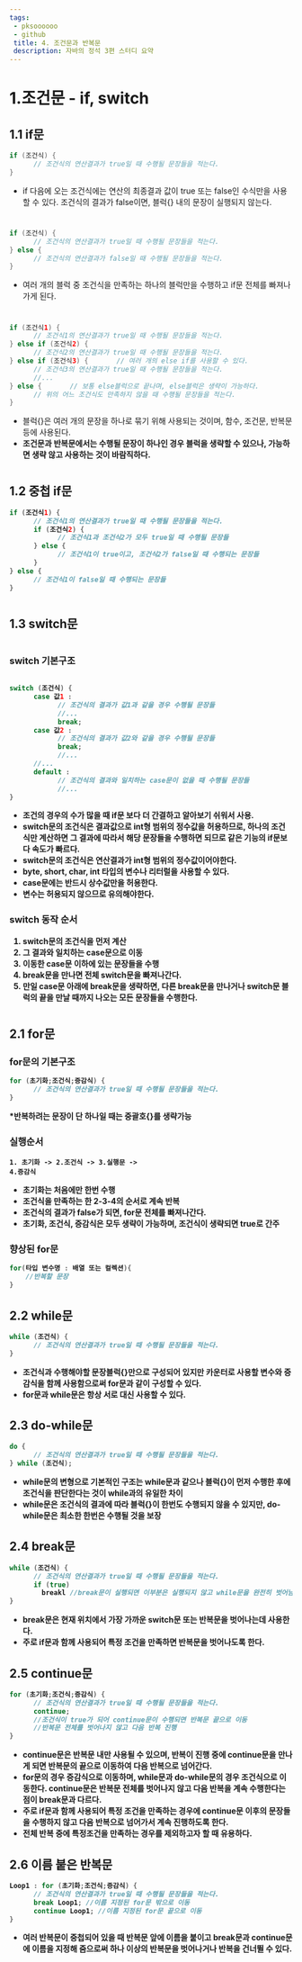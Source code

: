 ```yaml
---
tags: 
 - pksoooooo
 - github
 title: 4. 조건문과 반복문
 description: 자바의 정석 3편 스터디 요약
---
```


# 1.조건문 - if, switch

## 1.1 if문
```java
if (조건식) {
      // 조건식의 연산결과가 true일 때 수행될 문장들을 적는다.
}
```
- if 다음에 오는 조건식에는 연산의 최종결과 값이 true 또는 false인 수식만을 사용할 수 있다. 조건식의 결과가 false이면, 블럭{} 내의 문장이 실행되지 않는다.
#
```java
if (조건식) {
      // 조건식의 연산결과가 true일 때 수행될 문장들을 적는다.
} else {
      // 조건식의 연산결과가 false일 때 수행될 문장들을 적는다.
}
```

- 여러 개의 블럭 중 조건식을 만족하는 하나의 블럭만을 수행하고 if문 전체를 빠져나가게 된다.
#
```java
if (조건식1) {
      // 조건식1의 연산결과가 true일 때 수행될 문장들을 적는다.
} else if (조건식2) {
      // 조건식2의 연산결과가 true일 때 수행될 문장들을 적는다.
} else if (조건식3) {       // 여러 개의 else if를 사용할 수 있다.
      // 조건식3의 연산결과가 true일 때 수행될 문장들을 적는다.
      //...
} else {       // 보통 else블럭으로 끝나며, else블럭은 생략이 가능하다.
      // 위의 어느 조건식도 만족하지 않을 때 수행될 문장들을 적는다.
}
```
- 블럭{}은 여러 개의 문장을 하나로 묶기 위해 사용되는 것이며, 함수, 조건문, 반복문 등에 사용된다.
- <b>조건문과 반복문에서는 수행될 문장이 하나인 경우 블럭을 생략할 수 있으나, 가능하면 생략 않고 사용하는 것이 바람직하다.<B>
#
## 1.2 중첩 if문
```java
if (조건식1) {
      // 조건식1의 연산결과가 true일 때 수행될 문장들을 적는다.
      if (조건식2) {
            // 조건식1과 조건식2가 모두 true일 때 수행될 문장들
      } else {
            // 조건식1이 true이고, 조건식2가 false일 때 수행되는 문장들
      }
} else {
      // 조건식1이 false일 때 수행되는 문장들
}
```
#
## 1.3 switch문
#
### switch 기본구조
```java
	
switch (조건식) {
      case 값1 :
            // 조건식의 결과가 값1과 같을 경우 수행될 문장들
            //...
            break;
      case 값2 :
            // 조건식의 결과가 값2와 같을 경우 수행될 문장들
            break;
            //...
      //...
      default :
            // 조건식의 결과와 일치하는 case문이 없을 때 수행될 문장들
            //...
}
```
- 조건의 경우의 수가 많을 때 if문 보다 더 간결하고 알아보기 쉬워서 사용.
- switch문의 조건식은 결과값으로 int형 범위의 정수값을 허용하므로, 하나의 조건식만 계산하면 그 결과에 따라서 해당 문장들을 수행하면 되므로 같은 기능의 if문보다 속도가 빠르다.
- switch문의 조건식은 연산결과가 int형 범위의 정수값이어야한다.
- byte, short, char, int 타입의 변수나 리터럴을 사용할 수 있다.
- case문에는 반드시 상수값만을 허용한다.
- 변수는 허용되지 않으므로 유의해야한다.
### switch 동작 순서
1. switch문의 조건식을 먼저 계산
2. 그 결과와 일치하는 case문으로 이동
3. 이동한 case문 이하에 있는 문장들을 수행
4. break문을 만나면 전체 switch문을 빠져나간다.
5. 만일 case문 아래에 break문을 생략하면, 다른 break문을 만나거나 switch문 블럭의 끝을 만날 때까지 나오는 모든 문장들을 수행한다.
#

## 2.1 for문
### for문의 기본구조
```java
for (초기화;조건식;증감식) {
      // 조건식의 연산결과가 true일 때 수행될 문장들을 적는다.
}

```
*반복하려는 문장이 단 하나일 때는 중괄호{}를 생략가능

### 실행순서

<code>1. 초기화 -> 2.조건식 -> 3.실행문 -> 4.증감식</code>
- 초기화는 처음에만 한번 수행
- 조건식을 만족하는 한 2-3-4의 순서로 계속 반복
- 조건식의 결과가 false가 되면, for문 전체를 빠져나간다.
- 초기화, 조건식, 증감식은 모두 생략이 가능하며, 조건식이 생략되면 true로 간주

### 향상된 for문
```java
for(타입 변수명 : 배열 또는 컬렉션){
    //반복할 문장
}
```

## 2.2 while문
```java
while (조건식) {
      // 조건식의 연산결과가 true일 때 수행될 문장들을 적는다.
}
```
- 조건식과 수행해야할 문장블럭{}만으로 구성되어 있지만 카운터로 사용할 변수와 증감식을 함께 사용함으로써 for문과 같이 구성할 수 있다.
- for문과 while문은 항상 서로 대신 사용할 수 있다.

## 2.3 do-while문
```java
do {
      // 조건식의 연산결과가 true일 때 수행될 문장들을 적는다.
} while (조건식);
```
- while문의 변형으로 기본적인 구조는 while문과 같으나 블럭{}이 먼저 수행한 후에 조건식을 판단한다는 것이 while과의 유일한 차이
- while문은 조건식의 결과에 따라 블럭{}이 한번도 수행되지 않을 수 있지만, do-while문은 최소한 한번은 수행될 것을 보장

## 2.4 break문
```java
while (조건식) {
      // 조건식의 연산결과가 true일 때 수행될 문장들을 적는다.
      if (true)
        breakl //break문이 실행되면 이부분은 실행되지 않고 while문을 완전히 벗어남
}
```
- break문은 현재 위치에서 가장 가까운 switch문 또는 반복문을 벗어나는데 사용한다.
- 주로 if문과 함께 사용되어 특정 조건을 만족하면 반복문을 벗어나도록 한다.

## 2.5 continue문
```java
for (초기화;조건식;증감식) {
      // 조건식의 연산결과가 true일 때 수행될 문장들을 적는다.
      continue; 
      //조건식이 true가 되어 continue문이 수행되면 반복문 끝으로 이동
      //반복문 전체를 벗어나지 않고 다음 반복 진행
}

```
- continue문은 반복문 내만 사용될 수 있으며, 반복이 진행 중에 continue문을 만나게 되면 반복문의 끝으로 이동하여 다음 반복으로 넘어간다.
- for문의 경우 증감식으로 이동하며, while문과 do-while문의 경우 조건식으로 이동한다.
  continue문은 반복문 전체를 벗어나지 않고 다음 반복을 계속 수행한다는 점이 break문과 다르다.
- 주로 if문과 함께 사용되어 특정 조건을 만족하는 경우에 continue문 이후의 문장들을 수행하지 않고 다음 반복으로 넘어가서 계속 진행하도록 한다.
- <b>전체 반복 중에 특정조건을 만족하는 경우를 제외하고자 할 때 유용하다.</b>

## 2.6 이름 붙은 반복문
```java
Loop1 : for (초기화;조건식;증감식) {
      // 조건식의 연산결과가 true일 때 수행될 문장들을 적는다.
      break Loop1; //이름 지정된 for문 밖으로 이동
      continue Loop1; //이름 지정된 for문 끝으로 이동
}

```
- 여러 반복문이 중첩되어 있을 때 반복문 앞에 이름을 붙이고 break문과 continue문에 이름을 지정해 줌으로써 하나 이상의 반복문을 벗어나거나 반복을 건너뛸 수 있다.

